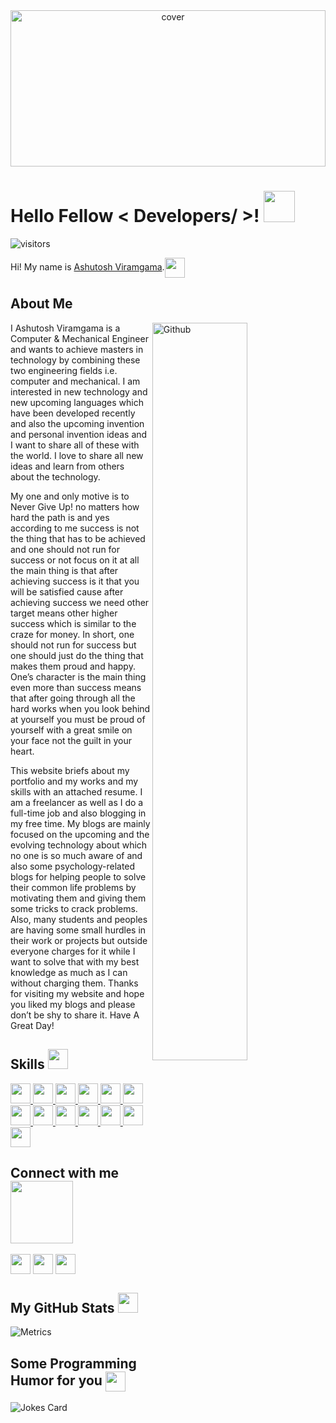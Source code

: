 
<div align="center">
<img width="100%" height = "250px" src="https://media-exp1.licdn.com/dms/image/C4E16AQGWcUldn7VmXA/profile-displaybackgroundimage-shrink_200_800/0/1585423650961?e=1628121600&v=beta&t=Ewj4dL-_ZYcCflpV1bGD_JJ9bYaKi-36dIM69X6FYHw" alt="cover" />
</div>

<h1> Hello Fellow < Developers/ >! <img src = "https://raw.githubusercontent.com/MartinHeinz/MartinHeinz/master/wave.gif" width = 50px> </h1>
<p align='center'>

![visitors](https://visitor-badge.glitch.me/badge?page_id=AshutoshViramgama.AshutoshViramgama)

</p>
<div size='20px'> Hi! My name is <a href = 'https://ashutoshviramgama.com'>Ashutosh Viramgama</a>.<img align ='center' src='https://media.giphy.com/media/QWvra259h4LCvdJnxP/giphy.gif' width = '32px'>
</div>

<h2> About Me</h2>

<img width="55%" align="right" alt="Github" src="https://raw.githubusercontent.com/onimur/.github/master/.resources/git-header.svg" />
I Ashutosh Viramgama is a Computer & Mechanical Engineer and wants to achieve masters in technology by combining these two engineering fields i.e. computer and mechanical. I am interested in new technology and new upcoming languages which have been developed recently and also the upcoming invention and personal invention ideas and I want to share all of these with the world. I love to share all new ideas and learn from others about the technology.
  
My one and only motive is to Never Give Up! no matters how hard the path is and yes according to me success is not the thing that has to be achieved and one should not run for success or not focus on it at all the main thing is that after achieving success is it that you will be satisfied cause after achieving success we need other target means other higher success which is similar to the craze for money. In short, one should not run for success but one should just do the thing that makes them proud and happy. One’s character is the main thing even more than success means that after going through all the hard works when you look behind at yourself you must be proud of yourself with a great smile on your face not the guilt in your heart.
  
This website briefs about my portfolio and my works and my skills with an attached resume. I am a freelancer as well as I do a full-time job and also blogging in my free time. My blogs are mainly focused on the upcoming and the evolving technology about which no one is so much aware of and also some psychology-related blogs for helping people to solve their common life problems by motivating them and giving them some tricks to crack problems. Also, many students and peoples are having some small hurdles in their work or projects but outside everyone charges for it while I want to solve that with my best knowledge as much as I can without charging them. Thanks for visiting my website and hope you liked my blogs and please don’t be shy to share it. Have A Great Day!

<h2> Skills <img src = "https://media2.giphy.com/media/QssGEmpkyEOhBCb7e1/giphy.gif?cid=ecf05e47a0n3gi1bfqntqmob8g9aid1oyj2wr3ds3mg700bl&rid=giphy.gif" width = 32px> </h2>
<a href= https://github.com/AshutoshViramgama?tab=repositories&q=&type=&language=python&sort= > <img width ='32px' src ='https://raw.githubusercontent.com/rahulbanerjee26/githubAboutMeGenerator/main/icons/python.svg'> </a>
<a href= https://github.com/AshutoshViramgama?tab=repositories&q=&type=&language=reactjs&sort= > <img width ='32px' src ='https://raw.githubusercontent.com/rahulbanerjee26/githubAboutMeGenerator/main/icons/reactjs.svg'> </a>
<a href= https://github.com/AshutoshViramgama?tab=repositories&q=&type=&language=c&sort= > <img width ='32px' src ='https://raw.githubusercontent.com/rahulbanerjee26/githubAboutMeGenerator/main/icons/c.svg'> </a>
<a href= https://github.com/AshutoshViramgama?tab=repositories&q=&type=&language=cpp&sort= > <img width ='32px' src ='https://raw.githubusercontent.com/rahulbanerjee26/githubAboutMeGenerator/main/icons/cpp.svg'> </a>
<a href= https://github.com/AshutoshViramgama?tab=repositories&q=&type=&language=sqlite&sort= > <img width ='32px' src ='https://raw.githubusercontent.com/rahulbanerjee26/githubAboutMeGenerator/main/icons/sqlite.svg'> </a>
<a href= https://github.com/AshutoshViramgama?tab=repositories&q=&type=&language=html&sort= > <img width ='32px' src ='https://raw.githubusercontent.com/rahulbanerjee26/githubAboutMeGenerator/main/icons/html.svg'> </a>
<a href= https://github.com/AshutoshViramgama?tab=repositories&q=&type=&language=css&sort= > <img width ='32px' src ='https://raw.githubusercontent.com/rahulbanerjee26/githubAboutMeGenerator/main/icons/css.svg'> </a>
<a href= https://github.com/AshutoshViramgama?tab=repositories&q=&type=&language=mysql&sort= > <img width ='32px' src ='https://raw.githubusercontent.com/rahulbanerjee26/githubAboutMeGenerator/main/icons/mysql.svg'> </a>
<a href= https://github.com/AshutoshViramgama?tab=repositories&q=&type=&language=android&sort= > <img width ='32px' src ='https://raw.githubusercontent.com/rahulbanerjee26/githubAboutMeGenerator/main/icons/android.svg'> </a>
<a href= https://github.com/AshutoshViramgama?tab=repositories&q=&type=&language=django&sort= > <img width ='32px' src ='https://raw.githubusercontent.com/rahulbanerjee26/githubAboutMeGenerator/main/icons/django.svg'> </a>
<a href= https://github.com/AshutoshViramgama?tab=repositories&q=&type=&language=flask&sort= > <img width ='32px' src ='https://raw.githubusercontent.com/rahulbanerjee26/githubAboutMeGenerator/main/icons/flask.svg'> </a>
<a href= https://github.com/AshutoshViramgama?tab=repositories&q=&type=&language=bootstrap&sort= > <img width ='32px' src ='https://raw.githubusercontent.com/rahulbanerjee26/githubAboutMeGenerator/main/icons/bootstrap.svg'> </a>
<a href= https://github.com/AshutoshViramgama?tab=repositories&q=&type=&language=java&sort= > <img width ='32px' src ='https://raw.githubusercontent.com/rahulbanerjee26/githubAboutMeGenerator/main/icons/java.svg'> </a>


<h2> Connect with me <img src='https://raw.githubusercontent.com/ShahriarShafin/ShahriarShafin/main/Assets/handshake.gif' width="100px"> </h2>
<a href = 'https://www.linkedin.com/in/vinay-nayak-1595b3171'> <img width = '32px' align= 'center' src="https://raw.githubusercontent.com/rahulbanerjee26/githubAboutMeGenerator/main/icons/linked-in-alt.svg"/></a> 
<a href = 'https://www.twitter.com/VinayNayak_15'> <img width = '32px' align= 'center' src="https://raw.githubusercontent.com/rahulbanerjee26/githubAboutMeGenerator/main/icons/twitter.svg"/></a> 
<a href = 'https://www.github.com/AshutoshViramgama'> <img width = '32px' align= 'center' src="https://raw.githubusercontent.com/rahulbanerjee26/githubAboutMeGenerator/main/icons/github.svg"/></a> 

<h2> My GitHub Stats <img src='https://media1.giphy.com/media/du3J3cXyzhj75IOgvA/giphy.gif?cid=ecf05e47x2g034i9pzwtzzsd3xgg2w9nr94t4tflbbgo3008&rid=giphy.gif' width='32px'> </h2>

![Metrics](https://metrics.lecoq.io/AshutoshViramgama?template=classic&config.timezone=America%2FToronto)

<h2> Some Programming Humor for you <img align ='center' src='https://media2.giphy.com/media/UQDSBzfyiBKvgFcSTw/giphy.gif?cid=ecf05e47p3cd513axbek3f56ti3jzizq8hincw20jauyyfyw&rid=giphy.gif' width = '32px'></h2>

![Jokes Card](https://readme-jokes.vercel.app/api?theme=highcontrast)



